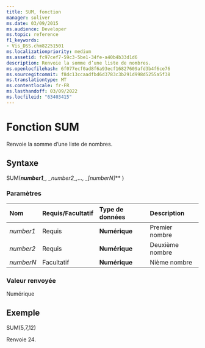 ```yaml
---
title: SUM, fonction
manager: soliver
ms.date: 03/09/2015
ms.audience: Developer
ms.topic: reference
f1_keywords:
- Vis_DSS.chm82251501
ms.localizationpriority: medium
ms.assetid: fc97cef7-59c3-5be1-34fe-a40b4b33d1d6
description: Renvoie la somme d’une liste de nombres.
ms.openlocfilehash: 6f077ecf0ad8f6a93ecf16827609afd3b4f6ce76
ms.sourcegitcommit: f8dc13ccaadfbd6d3783c3b291d998d5255a5f38
ms.translationtype: MT
ms.contentlocale: fr-FR
ms.lasthandoff: 03/09/2022
ms.locfileid: "63403415"
---
```

# <a name="sum-function"></a>Fonction SUM

Renvoie la somme d’une liste de nombres.
  
## <a name="syntax"></a>Syntaxe

SUM(***number1**_, _*_number2_*_,..., _*_[numberN]_** )
  
### <a name="parameters"></a>Paramètres

|**Nom**|**Requis/Facultatif**|**Type de données**|**Description**|
|:-----|:-----|:-----|:-----|
| *number1* <br/> |Requis  <br/> |**Numérique** <br/> |Premier nombre |
| *number2* <br/> |Requis  <br/> |**Numérique** <br/> |Deuxième nombre |
| *numberN* <br/> |Facultatif  <br/> |**Numérique** <br/> |Nième nombre |

### <a name="return-value"></a>Valeur renvoyée

Numérique
  
## <a name="example"></a>Exemple

SUM(5,7,12)
  
Renvoie 24.
  